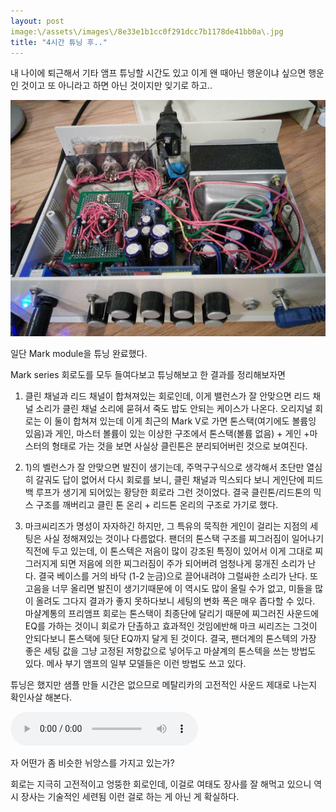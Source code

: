 ```yaml
---
layout: post
image:\/assets\/images\/8e33e1b1cc0f291dcc7b1178de41bb0a\.jpg
title: "4시간 튜닝 후.."
---
```



내 나이에 퇴근해서 기타 앰프 튜닝할 시간도 있고 이게 왠 때아닌 행운이냐 싶으면 행운인 것이고 또 아니라고 하면 아닌 것이지만 잊기로 하고..




![image](/assets/images/8e33e1b1cc0f291dcc7b1178de41bb0a.jpg)




일단 Mark module을 튜닝 완료했다.




Mark series 회로도를 모두 들여다보고 튜닝해보고 한 결과를 정리해보자면




1) 클린 채널과 리드 채널이 합쳐져있는 회로인데, 이게 밸런스가 잘 안맞으면 리드 채널 소리가 클린 채널 소리에 묻혀서 죽도 밥도 안되는 케이스가 나온다. 오리지널 회로는 이 둘이 합쳐져 있는데 이게 최근의 Mark V로 가면 톤스택(여기에도 볼륨잉 있음)과 게인, 마스터 볼륨이 있는 이상한 구조에서 톤스택(볼륨 없음) + 게인 +마스터의 형태로 가는 것을 보면 사실상 클린톤은 분리되어버린 것으로 보여진다.




2) 1)의 벨런스가 잘 안맞으면 발진이 생기는데, 주먹구구식으로 생각해서 초단만 열심히 갈궈도 답이 없어서 다시 회로를 보니, 클린 채널과 믹스되다 보니 게인단에 피드백 루프가 생기게 되어있는 황당한 회로라 그런 것이었다. 결국 클린톤/리드톤의 믹스 구조를 깨버리고 클린 톤 온리 + 리드톤 온리의 구조로 가기로 했다.




3) 마크씨리즈가 명성이 자자하긴 하지만, 그 특유의 묵직한 게인이 걸리는 지점의 세팅은 사실 정해져있는 것이나 다름없다. 팬더의 톤스택 구조를 찌그러짐이 일어나기 직전에 두고 있는데, 이 톤스텍은 저음이 많이 강조된 특징이 있어서 이게 그대로 찌그러지게 되면 저음에 의한 찌그러짐이 주가 되어버려 엄청나게 뭉개진 소리가 난다. 결국 베이스를 거의 바닥 (1-2 눈금)으로 끌어내려야 그럴싸한 소리가 난다. 또 고음을 너무 올리면 발진이 생기기때문에 이 역시도 많이 올릴 수가 없고, 미들을 많이 올려도 그다지 결과가 좋지 못하다보니 세팅의 변화 폭은 매우 좁다할 수 있다. 마샬계통의 프리앰프 회로는 톤스택이 최종단에 달리기 때문에 찌그러진 사운드에 EQ를 가하는 것이니 회로가 단촐하고 효과적인 것임에반해 마크 씨리즈는 그것이 안되다보니 톤스택에 뒷단 EQ까지 달게 된 것이다. 결국, 팬더계의 톤스텍의 가장 좋은 세팅 값을 그냥 고정된 저항값으로 넣어두고 마샬계의 톤스텍을 쓰는 방법도 있다. 메사 부기 앰프의 일부 모델들은 이런 방법도 쓰고 있다.




튜닝은 했지만 샘플 만들 시간은 없으므로 메탈리카의 고전적인 사운드 제대로 나는지 확인사살 해본다.







<audio src="/assets/images/f2389975589300b0c3ecf0cff1b2f141.mp3" controls preload></audio>





자 어떤가 좀 비슷한 뉘앙스를 가지고 있는가? 




회로는 지극히 고전적이고 엉뚱한 회로인데, 이걸로 여태도 장사를 잘 해먹고 있으니 역시 장사는 기술적인 세련됨 이런 걸로 하는 게 아닌 게 확실하다.





